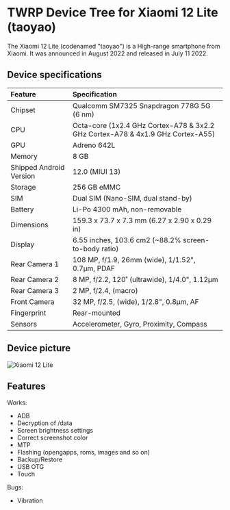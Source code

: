 #  TWRP Device Tree for Xiaomi 12 Lite (taoyao)

The Xiaomi 12 Lite (codenamed "taoyao") is a High-range smartphone from Xiaomi. It was announced in August 2022 and released in July 11 2022.

## Device specifications

| Feature                 | Specification                                                                  |
| :---------------------- | :------------------------------------------------------------------------------|
| Chipset                 | Qualcomm SM7325 Snapdragon 778G 5G (6 nm)                                      |
| CPU                     | Octa-core (1x2.4 GHz Cortex-A78 & 3x2.2 GHz Cortex-A78 & 4x1.9 GHz Cortex-A55) |
| GPU                     | Adreno 642L                                                                    |
| Memory                  | 8 GB                                                                           |
| Shipped Android Version | 12.0 (MIUI 13)                                                                 |
| Storage                 | 256 GB eMMC                                                                    |
| SIM                     | Dual SIM (Nano-SIM, dual stand-by)                                             |
| Battery                 | Li-Po 4300 mAh, non-removable                                                  |
| Dimensions              | 159.3 x 73.7 x 7.3 mm (6.27 x 2.90 x 0.29 in)                                  |
| Display                 | 6.55 inches, 103.6 cm2 (~88.2% screen-to-body ratio)                           |
| Rear Camera 1           | 108 MP, f/1.9, 26mm (wide), 1/1.52", 0.7µm, PDAF                               |
| Rear Camera 2           | 8 MP, f/2.2, 120˚ (ultrawide), 1/4.0", 1.12µm                                  |
| Rear Camera 3           | 2 MP, f/2.4, (macro)                                                           |
| Front Camera            | 32 MP, f/2.5, (wide), 1/2.8", 0.8µm, AF                                        |
| Fingerprint             | Rear-mounted                                                                   |
| Sensors                 | Accelerometer, Gyro, Proximity, Compass                                        |

## Device picture

![Xiaomi 12 Lite ](https://fdn2.gsmarena.com/vv/pics/xiaomi/xiaomi-12-lite-2.jpg)


## Features

Works:

- ADB
- Decryption of /data
- Screen brightness settings
- Correct screenshot color
- MTP
- Flashing (opengapps, roms, images and so on)
- Backup/Restore
- USB OTG
- Touch

Bugs:

- Vibration 
